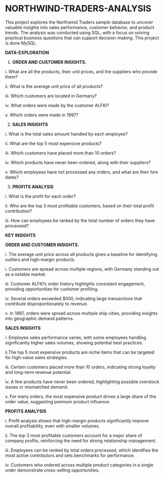 # NORTHWIND-TRADERS-ANALYSIS
This project explores the Northwind Traders sample database to uncover valuable insights into sales performance, customer behavior, and product trends. The analysis was conducted using SQL, with a focus on solving practical business questions that can support decision-making. This project is done MySQL.

**DATA-EXPLORATION**
1. **ORDER AND CUSTOMER INSIGHTS.**

i. What are all the products, their unit prices, and the suppliers who provide them?

ii. What is the average unit price of all products?

iii. Which customers are located in Germany?

iv. What orders were made by the customer ALFKI?

v. Which orders were made in 1997?


2. **SALES INSIGHTS**

i. What is the total sales amount handled by each employee?

ii. What are the top 5 most expensive products?

iii. Which customers have placed more than 10 orders?

iv. Which products have never been ordered, along with their suppliers?

v. Which employees have not processed any orders, and what are their hire dates?


3. **PROFITS ANALYSIS**

i. What is the profit for each order?

ii. Who are the top 3 most profitable customers, based on their total profit contribution?

iii. How can employees be ranked by the total number of orders they have processed?


**KEY INSIGHTS**

**ORDER AND CUSTOMER INSIGHTS.**

i. The average unit price across all products gives a baseline for identifying outliers and high-margin products.

i. Customers are spread across multiple regions, with Germany standing out as a notable market.

iii. Customer ALFKI’s order history highlights consistent engagement, providing opportunities for customer profiling.

iv. Several orders exceeded $500, indicating large transactions that contribute disproportionately to revenue.

v. In 1997, orders were spread across multiple ship cities, providing insights into geographic demand patterns.

**SALES INSIGHTS**

i. Employee sales performance varies, with some employees handling significantly higher sales volumes, showing potential best practices.

ii.The top 5 most expensive products are niche items that can be targeted for high-value sales strategies.

iii. Certain customers placed more than 10 orders, indicating strong loyalty and long-term revenue potential.

iv. A few products have never been ordered, highlighting possible overstock issues or mismatched demand.

v. For many orders, the most expensive product drives a large share of the order value, suggesting premium product influence.

**PROFITS ANALYSIS**

i. Profit analysis shows that high-margin products significantly improve overall profitability, even with smaller volumes.

ii. The top 3 most profitable customers account for a major share of company profits, reinforcing the need for strong relationship management.

iii. Employees can be ranked by total orders processed, which identifies the most active contributors and sets benchmarks for performance.

iv. Customers who ordered across multiple product categories in a single order demonstrate cross-selling opportunities.




